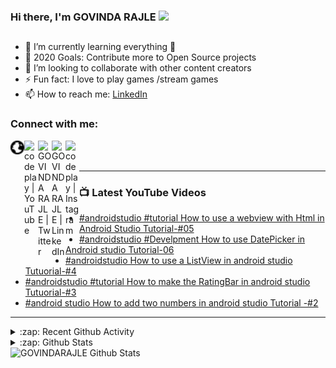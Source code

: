 ### Hi there, I'm GOVINDA RAJLE <img src="https://github.com/thomasbnt/thomasbnt/blob/me/hi.gif" width="25px">
## 
- 🌱 I’m currently learning everything 🤣
- 🥅 2020 Goals: Contribute more to Open Source projects
- 👯 I’m looking to collaborate with other content creators
- ⚡ Fun fact: I love to play games /stream games
- 📫 How to reach me: [LinkedIn](https://www.linkedin.com/in/govinda-rajle-1b9829178)


### Connect with me:
[<img align="left" alt="http://codeplay.epizy.com/" width="22px" src="https://raw.githubusercontent.com/iconic/open-iconic/master/svg/globe.svg" />](http://codeplay.epizy.com/)
[<img align="left" alt="codeplay | YouTube" width="22px" src="https://cdn.jsdelivr.net/npm/simple-icons@v3/icons/youtube.svg" />](https://www.youtube.com/channel/UCjcLYXHhE7y2a2v3QLawlsw)
[<img align="left" alt="GOVINDA RAJLE | Twitter" width="22px" src="https://cdn.jsdelivr.net/npm/simple-icons@v3/icons/twitter.svg" />](https://twitter.com/rajle_govinda?s=09)
[<img align="left" alt="GOVINDA RAJLE | LinkedIn" width="22px" src="https://cdn.jsdelivr.net/npm/simple-icons@v3/icons/linkedin.svg" />](https://www.linkedin.com/in/govinda-rajle-1b9829178)
[<img align="left" alt="codeplay | Instagram" width="22px" src="https://cdn.jsdelivr.net/npm/simple-icons@v3/icons/instagram.svg" />](https://www.instagram.com/invites/contact/?i=1kpjjp14owdgu&utm_content=5j0nzg8)
<br />
<br/>


----

### 📺 Latest YouTube Videos
<!-- YOUTUBE:START-->
- [#androidstudio  #tutorial    How to use a webview with  Html in Android Studio Tutorial-#05](https://www.youtube.com/watch?v=s6_0L1GMuIM)
- [#androidstudio #Develpment  How to use  DatePicker  in  Android studio  Tutorial-06](https://www.youtube.com/watch?v=oSu3YLma5HM)
- [#androidstudio  How to use a ListView in android studio  Tutuorial-#4](https://www.youtube.com/watch?v=UK5-dA_NSuc)
- [#androidstudio  #tutorial  How to make the RatingBar in android studio  Tutuorial-#3](https://www.youtube.com/watch?v=wHSJdY5Obb4)
- [#android studio  How to add two numbers in android studio Tutorial -#2](https://www.youtube.com/watch?v=vyTSO0mE8vo)
<!-- YOUTUBE:END -->
---

<details>
  <summary>:zap: Recent Github Activity</summary>
  
<!--START_SECTION:activity-->

<!--END_SECTION:activity-->

</details>

<details>
  <summary>:zap: Github Stats</summary>

  <img align="left" alt="GOVINDA RAJLE Github Stats" src="https://github-readme-stats-phi-eight.vercel.app/api?username=GOVINDARAJLE&show_icons=true&hide_border=true" />

</details>









<a href="https://github.com/GOVINDARAJLE/">
<img align="left" alt="GOVINDARAJLE Github Stats" src="https://github-readme-stats.vercel.app/api?username=GOVINDARAJLE&show_icons=true&hide_border=true" />
</a>


<!--[![Top Langs](https://github-readme-stats.vercel.app/api/top-langs/?username=GOVINDARAJLE&hide=javascript,html)](https://github.com/GOVINDARAJLE/github-readme-stats)
-->


